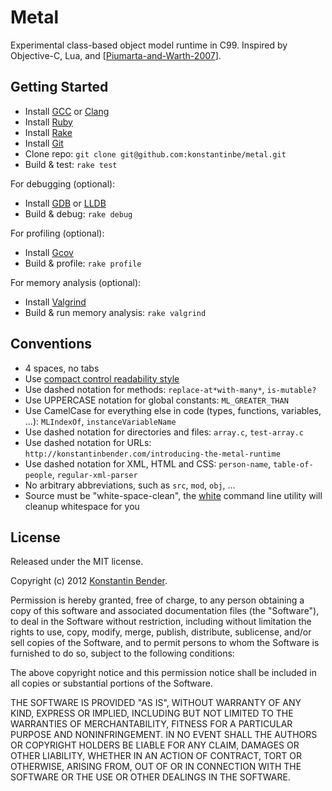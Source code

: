 # Metal

Experimental class-based object model runtime in C99. Inspired by Objective-C,
Lua, and \[[Piumarta-and-Warth-2007](http://piumarta.com/software/cola/objmodel2.pdf)\].

## Getting Started

* Install [GCC](http://gcc.gnu.org) or [Clang](http://clang.llvm.org)
* Install [Ruby](http://www.ruby-lang.org/)
* Install [Rake](http://rake.rubyforge.org)
* Install [Git](http://git-scm.com)
* Clone repo: `git clone git@github.com:konstantinbe/metal.git`
* Build & test: `rake test`

For debugging (optional):

* Install [GDB](http://www.gnu.org/software/gdb/) or [LLDB](http://lldb.llvm.org)
* Build & debug: `rake debug`

For profiling (optional):

* Install [Gcov](http://gcc.gnu.org/onlinedocs/gcc/Gcov.html)
* Build & profile: `rake profile`

For memory analysis (optional):

* Install [Valgrind](http://valgrind.org)
* Build & run memory analysis: `rake valgrind`

## Conventions

* 4 spaces, no tabs
* Use [compact control readability style](http://en.wikipedia.org/wiki/Indent_style#Compact_control_readability_style)
* Use dashed notation for methods:
  `replace-at*with-many*`, `is-mutable?`
* Use UPPERCASE notation for global constants:
  `ML_GREATER_THAN`
* Use CamelCase for everything else in code (types, functions, variables, ...):
  `MLIndexOf`, `instanceVariableName`
* Use dashed notation for directories and files:
  `array.c`, `test-array.c`
* Use dashed notation for URLs:
  `http://konstantinbender.com/introducing-the-metal-runtime`
* Use dashed notation for XML, HTML and CSS: `person-name`, `table-of-people`,
  `regular-xml-parser`
* No arbitrary abbreviations, such as `src`, `mod`, `obj`, ...
* Source must be "white-space-clean", the [white](https://github.com/konstantinbe/white)
  command line utility will cleanup whitespace for you

## License

Released under the MIT license.

Copyright (c) 2012 [Konstantin Bender](http://konstantinbender.com).

Permission is hereby granted, free of charge, to any person obtaining a copy
of this software and associated documentation files (the "Software"), to deal
in the Software without restriction, including without limitation the rights
to use, copy, modify, merge, publish, distribute, sublicense, and/or sell
copies of the Software, and to permit persons to whom the Software is
furnished to do so, subject to the following conditions:

The above copyright notice and this permission notice shall be included in
all copies or substantial portions of the Software.

THE SOFTWARE IS PROVIDED "AS IS", WITHOUT WARRANTY OF ANY KIND, EXPRESS OR
IMPLIED, INCLUDING BUT NOT LIMITED TO THE WARRANTIES OF MERCHANTABILITY,
FITNESS FOR A PARTICULAR PURPOSE AND NONINFRINGEMENT. IN NO EVENT SHALL THE
AUTHORS OR COPYRIGHT HOLDERS BE LIABLE FOR ANY CLAIM, DAMAGES OR OTHER
LIABILITY, WHETHER IN AN ACTION OF CONTRACT, TORT OR OTHERWISE, ARISING FROM,
OUT OF OR IN CONNECTION WITH THE SOFTWARE OR THE USE OR OTHER DEALINGS IN
THE SOFTWARE.
